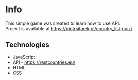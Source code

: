 # Info
This simple game was created to learn how to use API.  
Project is available at  https://piotrsitarek.pl/country_list-quiz/

## Technologies
* JavaScript
* API - https://restcountries.eu/
* HTML
* CSS 



